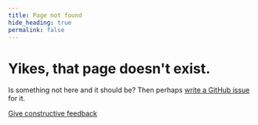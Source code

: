 ```yaml
---
title: Page not found
hide_heading: true
permalink: false
---
```


# Yikes, that page doesn't exist.

Is something not here and it should be? Then perhaps [write a GitHub issue](https://github.com/basham/v4.bash.am/issues/new) for it.

<a class="Button" href="https://github.com/basham/v4.bash.am/issues/new">Give constructive feedback</a>
